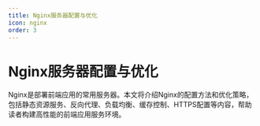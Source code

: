 ```yaml
---
title: Nginx服务器配置与优化
icon: nginx
order: 3
---
```


# Nginx服务器配置与优化

Nginx是部署前端应用的常用服务器。本文将介绍Nginx的配置方法和优化策略，包括静态资源服务、反向代理、负载均衡、缓存控制、HTTPS配置等内容，帮助读者构建高性能的前端应用服务环境。
